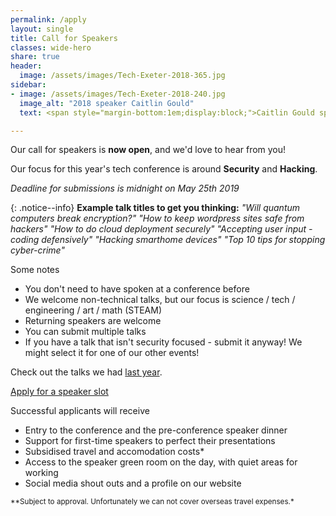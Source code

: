 ```yaml
---
permalink: /apply
layout: single
title: Call for Speakers
classes: wide-hero
share: true
header:
  image: /assets/images/Tech-Exeter-2018-365.jpg
sidebar:
- image: /assets/images/Tech-Exeter-2018-240.jpg
  image_alt: "2018 speaker Caitlin Gould"
  text: <span style="margin-bottom:1em;display:block;">Caitlin Gould speaking in 2018</span><a href="https://techexeter.typeform.com/to/Hm7Pyy" class="btn btn--primary btn--x-large">Apply Now</a>

---
```

Our call for speakers is **now open**, and we'd love to hear from you!

Our focus for this year's tech conference is around **Security** and **Hacking**.

*Deadline for submissions is midnight on May 25th 2019*

{: .notice--info} 
**Example talk titles to get you thinking:**
 *"Will quantum computers break encryption?" "How to keep wordpress sites safe from hackers" "How to do cloud deployment securely" "Accepting user input - coding defensively" "Hacking smarthome devices" "Top 10 tips for stopping cyber-crime"*

Some notes

  * You don't need to have spoken at a conference before
  * We welcome non-technical talks, but our focus is science / tech / engineering / art / math (STEAM)
  * Returning speakers are welcome
  * You can submit multiple talks
  * If you have a talk that isn't security focused - submit it anyway! We might select it for one of our other events!

Check out the talks we had <a href="http://2018.conference.techexeter.uk/" target="_blank">last year</a>.

<a href="https://techexeter.typeform.com/to/Hm7Pyy" class="btn btn--primary">Apply for a speaker slot</a> 

Successful applicants will receive

  * Entry to the conference and the pre-conference speaker dinner
  * Support for first-time speakers to perfect their presentations
  * Subsidised travel and accomodation costs*
  * Access to the speaker green room on the day, with quiet areas for working
  * Social media shout outs and a profile on our website

<small>**Subject to approval. Unfortunately we can not cover overseas travel expenses.*</small>
  